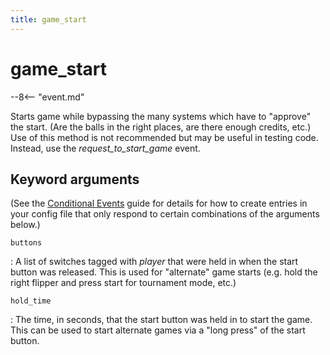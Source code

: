 ```yaml
---
title: game_start
---
```


# game_start


--8<-- "event.md"

Starts game while bypassing the many systems which have to "approve"
the start. (Are the balls in the right places, are there enough credits,
etc.) Use of this method is not recommended but may be useful in testing
code. Instead, use the *request_to_start_game* event.

## Keyword arguments

(See the [Conditional Events](overview/conditional.md)
guide for details for how to create entries in your config file that
only respond to certain combinations of the arguments below.)

`buttons`

:   A list of switches tagged with *player* that were held in when the
    start button was released. This is used for "alternate" game
    starts (e.g. hold the right flipper and press start for tournament
    mode, etc.)

`hold_time`

:   The time, in seconds, that the start button was held in to start the
    game. This can be used to start alternate games via a "long press"
    of the start button.
